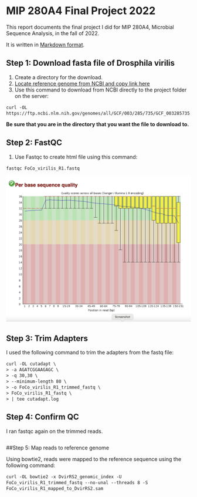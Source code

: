 # MIP 280A4 Final Project 2022

This report documents the final project I did for MIP 280A4, Microbial Sequence Analysis, in the fall of 2022.

It is written in [Markdown format](https://www.markdownguide.org/basic-syntax/).  

## Step 1: **Download fasta file of Drosphila virilis**

1. Create a directory for the download.
2. [Locate reference genome from NCBI and copy link here](https://ftp.ncbi.nlm.nih.gov/genomes/all/GCF/003/285/735/GCF_003285735.1_DvirRS2/GCF_003285735.1_DvirRS2_genomic.fna.gz) 
3. Use this command to download from NCBI directly to the project folder on the server:
```
curl -OL https://ftp.ncbi.nlm.nih.gov/genomes/all/GCF/003/285/735/GCF_003285735.1_DvirRS2/GCF_003285735.1_DvirRS2_genomic.fna.gz
```
**Be sure that you are in the directory that you want the file to download to.**

## Step 2: FastQC
1. Use Fastqc to create html file using this command:
```
fastqc FoCo_virilis_R1.fastq
```
<img src="FastQC_report_before_trimming.png">

## Step 3: Trim Adapters

I used the following command to trim the adapters from the fastq file:

```
curl -OL cutadapt \
> -a AGATCGGAAGAGC \
> -q 30,30 \
> --minimum-length 80 \
> -o FoCo_virilis_R1_trimmed_fastq \
> FoCo_virilis_R1_fastq \
> | tee cutadapt.log

```
## Step 4: Confirm QC
I ran fastqc again on the trimmed reads. 
```

```
##Step 5: Map reads to reference genome

Using bowtie2, reads were mapped to the reference sequence using the following command:

```
curl -OL bowtie2 -x DvirRS2_genomic_index -U FoCo_virilis_R1_trimmed_fastq --no-unal --threads 8 -S FoCo_virilis_R1_mapped_to_DvirRS2.sam
```
